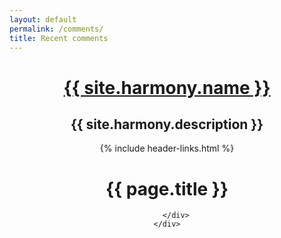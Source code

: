 ```yaml
---
layout: default
permalink: /comments/
title: Recent comments
---
```

<header class="main-header">
            <div class="wc-container">
                <h1><a href="{{ site.baseurl }}/">{{ site.harmony.name }}</a></h1>
                <h2>{{ site.harmony.description }}</h2>
                {% include header-links.html %} 
              
<div class="page-content wc-container">
	<div class="post">
		<h1>{{ page.title }}</h1>
		<div class="post">
<div id="RecentComments" class="dsq-widget">
<script type="text/javascript" src="http://smartearningmethods.disqus.com/recent_comments_widget.js?num_items=5&hide_mods=0&hide_avatars=0&avatar_size=32&excerpt_length=50"></script>
</div>



		</div>
	</div>
</div>
                        
                        
